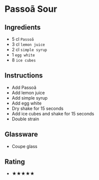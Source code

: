 # Passoã Sour

## Ingredients
- 5 cl `Passoã`
- 3 cl `lemon juice`
- 2 cl `simple syrup`
- 1 `egg white`
- 8 `ice cubes`

## Instructions
- Add Passoã
- Add lemon juice
- Add simple syrup
- Add egg white
- Dry shake for 15 seconds
- Add ice cubes and shake for 15 seconds
- Double strain

## Glassware
- Coupe glass

## Rating
- ★★★★★